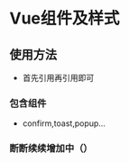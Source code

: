 # Vue组件及样式

## 使用方法

  - 首先引用<script src="../js/vue2.4.min.js"></script>再引用<script src="../js/plug.js"></script>即可


  ### 包含组件

  - confirm,toast,popup...

  ### 断断续续增加中（）